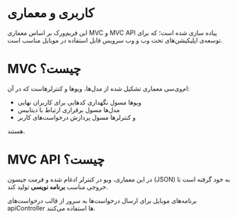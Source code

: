 <link ink rel="stylesheet" type="text/css" href="../static/css/fa.css" >

# کاربری و معماری

این فریم‌ورک بر اساس معماری MVC و MVC API پیاده سازی شده است؛
که برای توسعه‌ی اپلیکیشن‌های تحت وب و وب سرویس قابل استفاده در موبایل مناسب است.

# MVC چیست؟

ام‌وی‌سی معماری تشکیل شده از مدل‌ها، ویو‌ها و کنترلر‌هاست که در آن:

- ویو‌ها مسول نگهداری کد‌هایی برای کاربران نهایی
- مدل‌ها مسول برقراری ارتباط با دیتابیس
- و کنترلر‌ها مسول پردازش درخواست‌های کاربر

هستند.

# MVC API چیست؟

در این معماری، ویو در کنترلر ادغام شده و فرمت جیسون (JSON) به خود گرفته است تا خروجی مناسب **برنامه نویسی** تولید کند.

برنامه‌های موبایل برای ارسال درخواست‌ها به سرور از قالب درخواست‌های apiController ها استفاده می‌کنند.